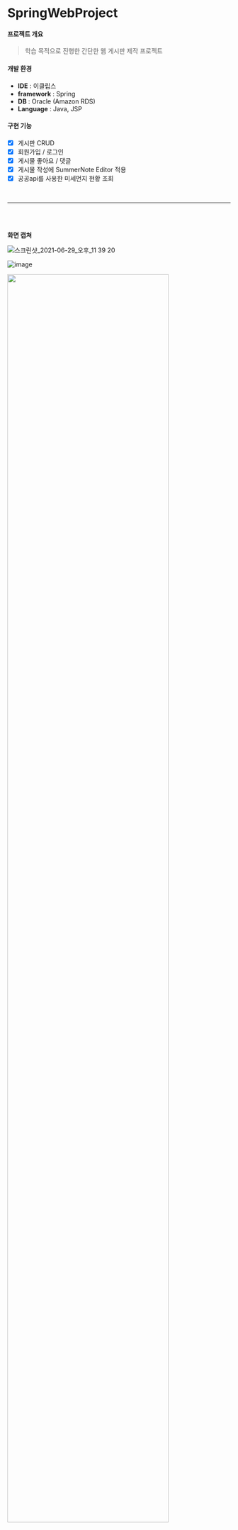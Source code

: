 # SpringWebProject

#### 프로젝트 개요
> 학습 목적으로 진행한 간단한 웹 게시판 제작 프로젝트

#### 개발 환경
- **IDE** : 이클립스<br>
- **framework** : Spring<br>
- **DB** : Oracle (Amazon RDS)<br>
- **Language** : Java, JSP

#### 구현 기능
- [x] 게시판 CRUD
- [x] 회원가입 / 로그인 
- [x] 게시물 좋아요 / 댓글 
- [x] 게시물 작성에 SummerNote Editor 적용
- [x] 공공api를 사용한 미세먼지 현황 조회
<br>
<hr>
<br>
<br>

**화면 캡쳐**

![스크린샷_2021-06-29_오후_11 39 20](https://user-images.githubusercontent.com/53117014/147853710-e5bba58f-9be7-4169-b50a-fd31b314bf58.png)

![image](https://user-images.githubusercontent.com/53117014/147853830-6a72572b-0a86-408d-9cee-61c48ca7745d.png)

<img width="85%" src="https://user-images.githubusercontent.com/53117014/147853721-b4f47c0d-a1fb-4805-acd5-5b4cb707f957.png">

![스크린샷_2021-06-29_오후_11 30 22](https://user-images.githubusercontent.com/53117014/147853722-15ef9586-a0f1-43a1-a6e2-cb336e3e79c6.png)


